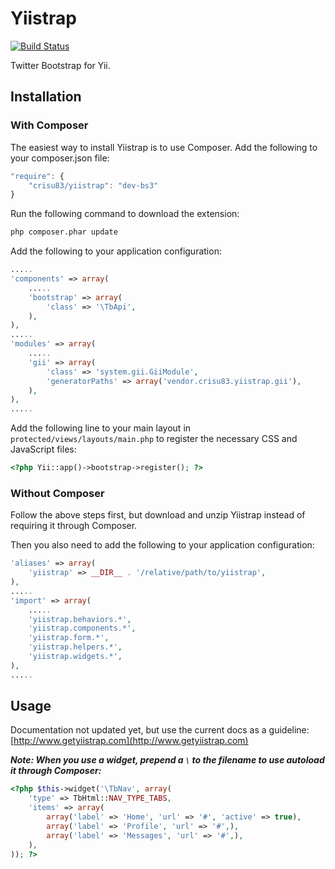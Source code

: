 Yiistrap
========

[![Build Status](https://travis-ci.org/crisu83/yiistrap.svg?branch=bs3)](https://travis-ci.org/crisu83/yiistrap)

Twitter Bootstrap for Yii.

## Installation

### With Composer ###

The easiest way to install Yiistrap is to use Composer.
Add the following to your composer.json file:

```js
"require": {
	"crisu83/yiistrap": "dev-bs3"
}
````

Run the following command to download the extension:

```bash
php composer.phar update
```

Add the following to your application configuration:

```php
.....
'components' => array(
    .....
    'bootstrap' => array(
        'class' => '\TbApi',
    ),
),
.....
'modules' => array(
    .....
    'gii' => array(
        'class' => 'system.gii.GiiModule',
        'generatorPaths' => array('vendor.crisu83.yiistrap.gii'),
    ),
),
.....
```

Add the following line to your main layout in ```protected/views/layouts/main.php``` to register the necessary CSS and JavaScript files:

```php
<?php Yii::app()->bootstrap->register(); ?>
```

### Without Composer ###

Follow the above steps first, but download and unzip Yiistrap instead of requiring it through Composer.

Then you also need to add the following to your application configuration:

```php
'aliases' => array(
    'yiistrap' => __DIR__ . '/relative/path/to/yiistrap',
),
.....
'import' => array(
    .....
    'yiistrap.behaviors.*',
    'yiistrap.components.*',
    'yiistrap.form.*',
    'yiistrap.helpers.*',
    'yiistrap.widgets.*',
),
.....
```

## Usage

Documentation not updated yet, but use the current docs as a guideline:
[http://www.getyiistrap.com](http://www.getyiistrap.com)

___Note: When you use a widget, prepend a ```\``` to the filename to use autoload it through Composer:___

```php
<?php $this->widget('\TbNav', array(
    'type' => TbHtml::NAV_TYPE_TABS,
    'items' => array(
        array('label' => 'Home', 'url' => '#', 'active' => true),
        array('label' => 'Profile', 'url' => '#',),
        array('label' => 'Messages', 'url' => '#',),
    ),
)); ?>
```
